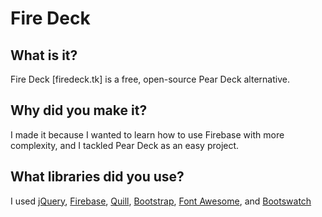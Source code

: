 Fire Deck
========

What is it?
-----------
Fire Deck [firedeck.tk] is a free, open-source Pear Deck alternative.

Why did you make it?
--------------------
I made it because I wanted to learn how to use Firebase with more complexity, and I tackled Pear Deck as an easy project.

What libraries did you use?
---------------------------
I used [jQuery](http://jquery.com), [Firebase](http://firebase.com/), [Quill](http://quilljs.com/), [Bootstrap](http://getbootstrap.com), [Font Awesome](http://fontawesome.io/), and [Bootswatch](http://bootswatch.com/)
